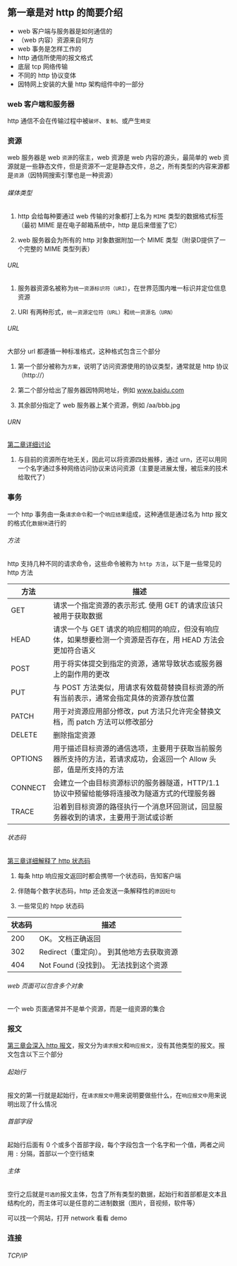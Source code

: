 ## 第一章是对 http 的简要介绍
+ web 客户端与服务器是如何通信的
+ （web 内容）资源来自何方
+ web 事务是怎样工作的
+ http 通信所使用的报文格式
+ 底层 tcp 网络传输
+ 不同的 http 协议变体
+ 因特网上安装的大量 http 架构组件中的一部分

### web 客户端和服务器
http 通信不会在传输过程中被`破坏`、`复制`、或产生`畸变`

### 资源
web 服务器是 web `资源`的宿主，web 资源是 web 内容的源头，最简单的 web 资源就是一些静态文件，但是资源不一定是静态文件，总之，所有类型的内容来源都是`资源`（因特网搜索引擎也是一种资源）

###### 媒体类型
1) http 会给每种要通过 web 传输的对象都打上名为 `MIME` 类型的数据格式标签（最初 MIME 是在电子邮箱系统中，http 是后来借鉴了它）

2) web 服务器会为所有的 http 对象数据附加一个 MIME 类型（附录D提供了一个完整的 MIME 类型列表）

###### URL
1) 服务器资源名被称为`统一资源标识符（URI）`，在世界范围内唯一标识并定位信息资源

2) URI 有两种形式，`统一资源定位符（URL）`和`统一资源名（URN）`

###### URL
大部分 url 都遵循一种标准格式，这种格式包含三个部分

1) 第一个部分被称为`方案`，说明了访问资源使用的协议类型，通常就是 http 协议（http://）

2) 第二个部分给出了服务器因特网地址，例如 www.baidu.com

3) 其余部分指定了 web 服务器上某个资源，例如 /aa/bbb.jpg

###### URN
[第二章详细讨论](./chapter_two.md)

1) 与目前的资源所在地无关，因此可以将资源四处搬移，通过 urn，还可以用同一个名字通过多种网络访问协议来访问资源（主要是进展太慢，被后来的技术给取代了）

### 事务
一个 http 事务由一条`请求命令`和一个`响应结果`组成，这种通信是通过名为 http 报文的格式化`数据块`进行的

###### 方法
http 支持几种不同的请求命令，这些命令被称为 `http 方法`，以下是一些常见的 http 方法

  | 方法 | 描述 |
  |-----|------|
  | GET | 请求一个指定资源的表示形式. 使用 GET 的请求应该只被用于获取数据 |
  | HEAD | 请求一个与 GET 请求的响应相同的响应，但没有响应体，如果想要检测一个资源是否存在，用 HEAD 方法会更加符合语义 |
  | POST | 用于将实体提交到指定的资源，通常导致状态或服务器上的副作用的更改 |
  | PUT | 与 POST 方法类似，用请求有效载荷替换目标资源的所有当前表示，通常会指定具体的资源存放位置 |
  | PATCH | 用于对资源应用部分修改，put 方法只允许完全替换文档，而 patch 方法可以修改部分 |
  | DELETE | 删除指定资源 |
  | OPTIONS | 用于描述目标资源的通信选项，主要用于获取当前服务器所支持的方法，若请求成功，会返回一个 Allow 头部，值是所支持的方法 |
  | CONNECT | 会建立一个由目标资源标识的服务器隧道，HTTP/1.1协议中预留给能够将连接改为隧道方式的代理服务器|
  | TRACE | 沿着到目标资源的路径执行一个消息环回测试，回显服务器收到的请求，主要用于测试或诊断 |

###### 状态码
[第三章详细解释了 http 状态码](./chapter_three.md)

1) 每条 http 响应报文返回时都会携带一个状态码，告知客户端

2) 伴随每个数字状态码，http 还会发送一条解释性的`原因短句`

3) 一些常见的 htpp 状态码

  | 状态码 | 描述 |
  |-------| ---- |
  | 200 | OK。 文档正确返回 |
  | 302 | Redirect（重定向）。 到其他地方去获取资源 |
  | 404 | Not Found (没找到)。 无法找到这个资源 |

###### web 页面可以包含多个对象
一个 web 页面通常并不是单个资源，而是一组资源的集合

### 报文
[第三章会深入 http 报文](../chapter_three.md)，报文分为`请求报文`和`响应报文`，没有其他类型的报文。报文包含以下三个部分

###### 起始行
报文的第一行就是起始行，在`请求报文中`用来说明要做些什么，在`响应报文中`用来说明出现了什么情况

###### 首部字段
起始行后面有 0 个或多个首部字段，每个字段包含一个名字和一个值，两者之间用 `:` 分隔，首部以一个空行结束

###### 主体
空行之后就是`可选的`报文主体，包含了所有类型的数据，起始行和首部都是文本且结构化的，而主体可以是任意的二进制数据（图片，音视频，软件等）

可以找一个网站，打开 network 看看 demo

### 连接

###### TCP/IP




  